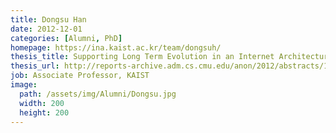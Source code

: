 ```yaml
---
title: Dongsu Han
date: 2012-12-01
categories: [Alumni, PhD]
homepage: https://ina.kaist.ac.kr/team/dongsuh/
thesis_title: Supporting Long Term Evolution in an Internet Architecture
thesis_url: http://reports-archive.adm.cs.cmu.edu/anon/2012/abstracts/12-144.html
job: Associate Professor, KAIST
image:
  path: /assets/img/Alumni/Dongsu.jpg
  width: 200
  height: 200
---
```


